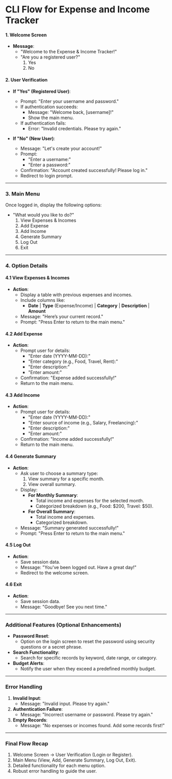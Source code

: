 # **CLI Flow for Expense and Income Tracker**

#### **1. Welcome Screen**

- **Message**:
  - "Welcome to the Expense & Income Tracker!"
  - "Are you a registered user?"
    1. Yes
    2. No

#### **2. User Verification**

- **If "Yes" (Registered User)**:

  - Prompt: "Enter your username and password."
  - If authentication succeeds:
    - Message: "Welcome back, [username]!"
    - Show the main menu.
  - If authentication fails:
    - Error: "Invalid credentials. Please try again."

- **If "No" (New User)**:
  - Message: "Let's create your account!"
  - Prompt:
    - "Enter a username:"
    - "Enter a password:"
  - Confirmation: "Account created successfully! Please log in."
  - Redirect to login prompt.

---

### **3. Main Menu**

Once logged in, display the following options:

- "What would you like to do?"
  1. View Expenses & Incomes
  2. Add Expense
  3. Add Income
  4. Generate Summary
  5. Log Out
  6. Exit

---

### **4. Option Details**

#### **4.1 View Expenses & Incomes**

- **Action**:
  - Display a table with previous expenses and incomes.
  - Include columns like:
    - **Date** | **Type** (Expense/Income) | **Category** | **Description** | **Amount**
  - Message: "Here’s your current record."
  - Prompt: "Press Enter to return to the main menu."

#### **4.2 Add Expense**

- **Action**:
  - Prompt user for details:
    - "Enter date (YYYY-MM-DD):"
    - "Enter category (e.g., Food, Travel, Rent):"
    - "Enter description:"
    - "Enter amount:"
  - Confirmation: "Expense added successfully!"
  - Return to the main menu.

#### **4.3 Add Income**

- **Action**:
  - Prompt user for details:
    - "Enter date (YYYY-MM-DD):"
    - "Enter source of income (e.g., Salary, Freelancing):"
    - "Enter description:"
    - "Enter amount:"
  - Confirmation: "Income added successfully!"
  - Return to the main menu.

#### **4.4 Generate Summary**

- **Action**:
  - Ask user to choose a summary type:
    1. View summary for a specific month.
    2. View overall summary.
  - Display:
    - **For Monthly Summary**:
      - Total income and expenses for the selected month.
      - Categorized breakdown (e.g., Food: $200, Travel: $50).
    - **For Overall Summary**:
      - Total income and expenses.
      - Categorized breakdown.
  - Message: "Summary generated successfully!"
  - Prompt: "Press Enter to return to the main menu."

#### **4.5 Log Out**

- **Action**:
  - Save session data.
  - Message: "You’ve been logged out. Have a great day!"
  - Redirect to the welcome screen.

#### **4.6 Exit**

- **Action**:
  - Save session data.
  - Message: "Goodbye! See you next time."

---

### **Additional Features (Optional Enhancements)**

- **Password Reset**:
  - Option on the login screen to reset the password using security questions or a secret phrase.
- **Search Functionality**:
  - Search for specific records by keyword, date range, or category.
- **Budget Alerts**:
  - Notify the user when they exceed a predefined monthly budget.

---

### **Error Handling**

1. **Invalid Input**:
   - Message: "Invalid input. Please try again."
2. **Authentication Failure**:
   - Message: "Incorrect username or password. Please try again."
3. **Empty Records**:
   - Message: "No expenses or incomes found. Add some records first!"

---

### **Final Flow Recap**

1. Welcome Screen → User Verification (Login or Register).
2. Main Menu (View, Add, Generate Summary, Log Out, Exit).
3. Detailed functionality for each menu option.
4. Robust error handling to guide the user.
